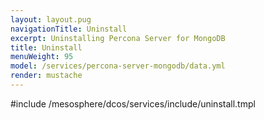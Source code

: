 ```yaml
---
layout: layout.pug
navigationTitle: Uninstall
excerpt: Uninstalling Percona Server for MongoDB
title: Uninstall
menuWeight: 95
model: /services/percona-server-mongodb/data.yml
render: mustache
---
```


#include /mesosphere/dcos/services/include/uninstall.tmpl
